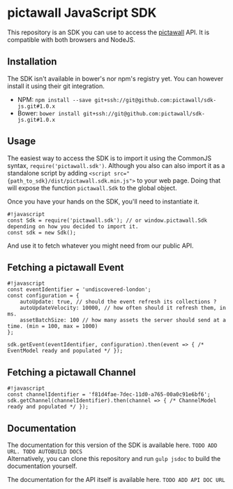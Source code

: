 # pictawall JavaScript SDK

This repository is an SDK you can use to access the [pictawall](https://pictawall.com/) API. It is compatible with both browsers and NodeJS.

## Installation

The SDK isn't available in bower's nor npm's registry yet. You can however install it using their git integration.

- NPM: `npm install --save git+ssh://git@github.com:pictawall/sdk-js.git#1.0.x`
- Bower: `bower install git+ssh://git@github.com:pictawall/sdk-js.git#1.0.x`

## Usage

The easiest way to access the SDK is to import it using the CommonJS syntax, `require('pictawall.sdk')`. Although you also can also import it as a standalone script by adding `<script src="{path_to_sdk}/dist/pictawall.sdk.min.js">` to your web page. Doing that will expose the function `pictawall.Sdk` to the global object.

Once you have your hands on the SDK, you'll need to instantiate it.

```
#!javascript
const Sdk = require('pictawall.sdk'); // or window.pictawall.Sdk depending on how you decided to import it.
const sdk = new Sdk();
```

And use it to fetch whatever you might need from our public API.

## Fetching a pictawall Event

```
#!javascript
const eventIdentifier = 'undiscovered-london';
const configuration = {
    autoUpdate: true, // should the event refresh its collections ?
    autoUpdateVelocity: 10000, // how often should it refresh them, in ms.
    assetBatchSize: 100 // how many assets the server should send at a time. (min = 100, max = 1000)
};

sdk.getEvent(eventIdentifier, configuration).then(event => { /* EventModel ready and populated */ });
```

## Fetching a pictawall Channel

```
#!javascript
const channelIdentifier = 'f81d4fae-7dec-11d0-a765-00a0c91e6bf6';
sdk.getChannel(channelIdentifier).then(channel => { /* ChannelModel ready and populated */ });
```

## Documentation

The documentation for this version of the SDK is available here. `TODO ADD URL. TODO AUTOBUILD DOCS`  
Alternatively, you can clone this repository and run `gulp jsdoc` to build the documentation yourself.

The documentation for the API itself is available here. `TODO ADD API DOC URL`
